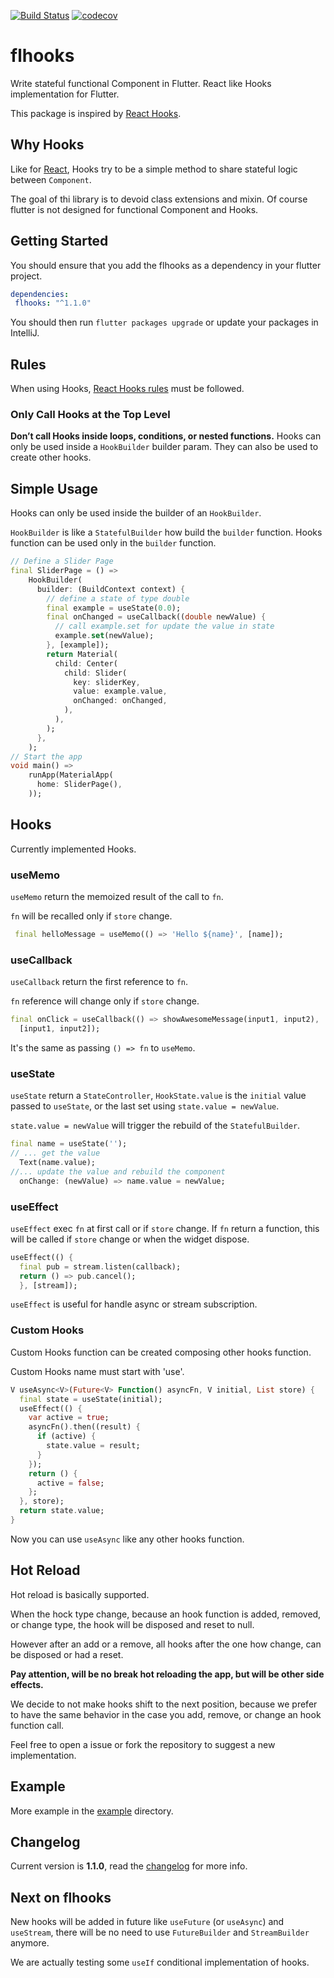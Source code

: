 [![Build Status](https://travis-ci.org/alfredosalzillo/flhooks.svg?branch=master)](https://travis-ci.org/alfredosalzillo/flhooks)
[![codecov](https://codecov.io/gh/alfredosalzillo/flhooks/branch/master/graph/badge.svg)](https://codecov.io/gh/alfredosalzillo/flhooks)

# flhooks
Write stateful functional Component in Flutter.
React like Hooks implementation for Flutter.

This package is inspired by
[React Hooks](https://reactjs.org/docs/hooks-intro.html).

## Why Hooks

Like for [React](https://reactjs.org/docs/hooks-intro.html#motivation),
Hooks try to be a simple method
to share stateful logic between `Component`.

The goal of thi library is to devoid class extensions and mixin.
Of course flutter is not designed for functional Component and Hooks.

## Getting Started

You should ensure that you add the flhooks
as a dependency in your flutter project.

```yaml
dependencies:
 flhooks: "^1.1.0"
```

You should then run `flutter packages upgrade`
or update your packages in IntelliJ.

## Rules

When using Hooks,
[React Hooks rules](https://reactjs.org/docs/hooks-rules.html)
must be followed.

### Only Call Hooks at the Top Level
**Don’t call Hooks inside loops, conditions, or nested functions.**
Hooks can only be used inside a `HookBuilder` builder param.
They can also be used to create other hooks.

## Simple Usage

Hooks can only be used inside the builder of an `HookBuilder`.

`HookBuilder` is like a `StatefulBuilder` how build the `builder` function.
Hooks function can be used only in the `builder` function.

```dart
// Define a Slider Page
final SliderPage = () =>
    HookBuilder(
      builder: (BuildContext context) {
        // define a state of type double
        final example = useState(0.0);
        final onChanged = useCallback((double newValue) {
          // call example.set for update the value in state
          example.set(newValue);
        }, [example]);
        return Material(
          child: Center(
            child: Slider(
              key: sliderKey,
              value: example.value,
              onChanged: onChanged,
            ),
          ),
        );
      },
    );
// Start the app
void main() =>
    runApp(MaterialApp(
      home: SliderPage(),
    ));
```

## Hooks

Currently implemented Hooks.

### useMemo
`useMemo` return the memoized result of the call to `fn`.

`fn` will be recalled only if `store` change.

```dart
 final helloMessage = useMemo(() => 'Hello ${name}', [name]);
```

### useCallback
`useCallback` return the first reference to `fn`.

`fn` reference will change only if `store` change.
```dart
final onClick = useCallback(() => showAwesomeMessage(input1, input2),
  [input1, input2]);
```
It's the same as passing `() => fn` to `useMemo`.

### useState

`useState` return a `StateController`,
`HookState.value` is the `initial` value passed to `useState`,
or the last set using `state.value = newValue`.

`state.value = newValue` will trigger
the rebuild of the `StatefulBuilder`.

```dart
final name = useState('');
// ... get the value
  Text(name.value);
//... update the value and rebuild the component
  onChange: (newValue) => name.value = newValue;
```

### useEffect

`useEffect` exec `fn` at first call or if `store` change.
If `fn` return a function, this will be called if `store` change
or when the widget dispose.

```dart
useEffect(() {
  final pub = stream.listen(callback);
  return () => pub.cancel();
  }, [stream]);
```
 
`useEffect` is useful for handle async or stream subscription.

### Custom Hooks

Custom Hooks function can be created composing other hooks function.

Custom Hooks name must start with 'use'.

```dart
V useAsync<V>(Future<V> Function() asyncFn, V initial, List store) {
  final state = useState(initial);
  useEffect(() {
    var active = true;
    asyncFn().then((result) {
      if (active) {
        state.value = result;
      }
    });
    return () {
      active = false;
    };
  }, store);
  return state.value;
}
```

Now you can use `useAsync` like any other hooks function.

## Hot Reload

Hot reload is basically supported.

When the hock type change, because an hook function is added,
removed, or change type, 
the hook will be disposed and reset to null.

However after an add or a remove, all hooks after the one how change,
can be disposed or had a reset.

__Pay attention, will be no break hot reloading the app,
but will be other side effects.__

We decide to not make hooks shift to the next position,
because we prefer to have the same behavior in the case you add,
remove, or change an hook function call.

Feel free to open a issue or fork the repository
to suggest a new implementation.

## Example

More example in the [example](example) directory.

## Changelog
Current version is __1.1.0__,
read the [changelog](CHANGELOG.md) for more info.

## Next on flhooks

New hooks will be added in future like `useFuture` (or `useAsync`) and `useStream`,
there will be no need to use `FutureBuilder` and `StreamBuilder` anymore.

We are actually testing some `useIf` conditional implementation of hooks.
